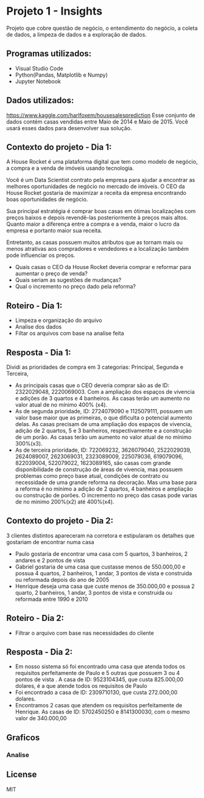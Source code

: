 # Projeto 1 - Insights

Projeto que cobre questão de negócio, o entendimento do negócio, a coleta de dados, a limpeza de dados e a exploração de dados.

## Programas utilizados: 
- Visual Studio Code
- Python(Pandas, Matplotlib e Numpy)
- Jupyter Notebook 

## Dados utilizados: 
https://www.kaggle.com/harlfoxem/housesalesprediction
Esse conjunto de dados contém casas vendidas entre Maio de 2014 e Maio de 2015. Você usará esses dados para desenvolver sua solução.

## Contexto do projeto - Dia 1: 
A House Rocket é uma plataforma digital que tem como modelo de negócio, a compra e a venda de imóveis usando tecnologia.

Você é um Data Scientist contrato pela empresa para ajudar a encontrar as melhores oportunidades de negócio no mercado de imóveis. O CEO da House Rocket gostaria de maximizar a receita da empresa encontrando boas oportunidades de negócio.

Sua principal estratégia é comprar boas casas em ótimas localizações com preços baixos e depois revendê-las posteriormente à preços mais altos. Quanto maior a diferença entre a compra e a venda, maior o lucro da empresa e portanto maior sua receita.

Entretanto, as casas possuem muitos atributos que as tornam mais ou menos atrativas aos compradores e vendedores e a localização também pode influenciar os preços.

- Quais casas o CEO da House Rocket deveria comprar e reformar para aumentar o preço de venda? 
- Quais seriam as sugestões de mudanças? 
- Qual o incremento no preço dado pela reforma? 

## Roteiro - Dia 1: 
- Limpeza e organização do arquivo 
- Analise dos dados
- Filtar os arquivos com base na analise feita 

## Resposta - Dia 1: 
Dividi as prioridades de compra em 3 categorias: Principal, Segunda e Terceira,
- As principais casas que o CEO deveria comprar são as de ID: 2322029048, 2220069003. Com a ampliação dos espaços de vivencia e adições de 3 quartos e 4 banheiros. As casas terão um aumento no valor atual de no mínimo 400% (x4).
- As de segunda prioridade, ID: 2724079090 e 1125079111, possuem um valor base maior que as primeiras, o que dificulta o potencial aumento delas. As casas precisam de uma ampliação dos espaços de vivencia, adição de 2 quartos, 5 e 3 banheiros, respectivamente e a construção de um porão. As casas terão um aumento no valor atual de no mínimo 300%(x3).
- As de terceira prioridade, ID: 722069232, 3626079040, 2522029039, 2624089007, 2623069031, 2323089009, 225079036, 619079096, 822039004, 522079022, 1623089165, são casas com grande disponibilidade de construção de áreas de vivencia, mas possuem problemas como preço base atual, condições de contrato ou necessidade de uma grande reforma na decoração. Mas uma base para a reforma é no mínimo a adição de 2 quartos, 4 banheiros e ampliação ou construção de porões. O incremento no preço das casas pode varias de no mínimo 200%(x2) até 400%(x4).

 
## Contexto do projeto - Dia 2:
3 clientes distintos apareceram na corretora e estipularam os detalhes que gostariam de encontrar numa casa 

- Paulo gostaria de encontrar uma casa com 5 quartos, 3 banheiros, 2 andares e 2 pontos de vista
- Gabriel gostaria de uma casa que custasse menos de 550.000,00 e possua 4 quartos, 2 banheiros, 1 andar, 3 pontos de vista e construida ou reformada depois do ano de 2005 
- Henrique deseja uma casa que custe menos de 350.000,00 e possua 2 quarto, 2 banheiros, 1 andar, 3 pontos de vista e construida ou reformada  entre 1990 e 2010

## Roteiro - Dia 2: 
- Filtrar o arquivo com base nas necessidades do cliente 

## Resposta - Dia 2:
- Em nosso sistema só foi encontrado uma casa que atenda todos os requisitos perfeitamente de Paulo e 5 outras que possuem 3 ou 4 pontos de vista . A casa de ID: 9523104345, que custa 825.000,00 dolares, é a que atende todos os requisitos de Paulo
- Foi encontrado a casa de ID: 2309710130, que custa 272.000,00 dolares. 
- Encontramos 2 casas que atendem os requisitos perfeitamente de Henrique. As casas de ID: 5702450250 e 8141300030, com o mesmo valor de 340.000,00      

## Graficos 


### Analise

License
----

MIT
